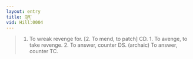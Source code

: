 ```yaml
---
layout: entry
title: ཀླན་
vid: Hill:0004
---
```

> 1. To wreak revenge for. [2. To mend, to patch] CD. 1. To avenge, to take revenge. 2. To answer, counter DS. (archaic) To answer, counter TC.

